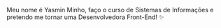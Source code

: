 
<p align="left"> 
  Meu nome é Yasmin Minho, faço o curso de Sistemas de Informações e pretendo me tornar uma Desenvolvedora Front-End! ✨
</p>

## 

<p align="left">
  <img src="https://img.shields.io/badge/HTML5-E34F26?style=for-the-badge&logo=html5&logoColor=white" alt=""/>
  <img src="https://img.shields.io/badge/CSS3-1572B6?style=for-the-badge&logo=css3&logoColor=white" alt=""/>

  <img src="https://img.shields.io/badge/JavaScript-323330?style=for-the-badge&logo=javascript&logoColor=F7DF1E" alt=""/>
</p>
